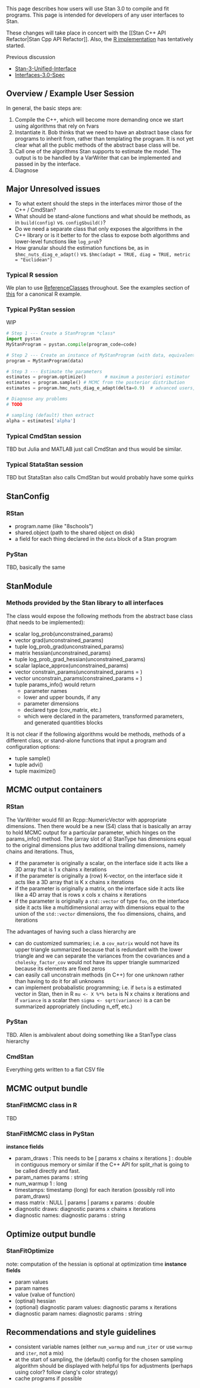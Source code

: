 This page describes how users will use Stan 3.0 to compile and fit programs. This page is intended for developers of any user interfaces to Stan.

These changes will take place in concert with the [[Stan C++ API Refactor|Stan Cpp API Refactor]]. Also, the [R implementation](https://github.com/stan-dev/rstan/blob/develop/rstan3/R/AllClass.R) has tentatively started.

Previous discussion
- [Stan-3-Unified-Interface](https://github.com/stan-dev/stan/wiki/Stan-3-Unified-Interface)
- [Interfaces-3.0-Spec](https://github.com/stan-dev/rstan/wiki/Interfaces-3.0-Spec)


## Overview / Example User Session
In general, the basic steps are:

1. Compile the C++, which will become more demanding once we start using algorithms that rely on fvars
2. Instantiate it. Bob thinks that we need to have an abstract base class for programs to inherit from, rather than templating the program. It is not yet clear what all the public methods of the abstract base class will be.
3. Call one of the algorithms Stan supports to estimate the model. The output is to be handled by a VarWriter that can be implemented and passed in by the interface.
4. Diagnose

## Major Unresolved issues

* To what extent should the steps in the interfaces mirror those of the C++ / CmdStan?
* What should be stand-alone functions and what should be methods, as in `build(config)` vs. `config$build()`?
* Do we need a separate class that only exposes the algorithms in the C++ library or is it better to for the class to expose both algorithms and lower-level functions like `log_prob`?
* How granular should the estimation functions be, as in `$hmc_nuts_diag_e_adapt()` vs. `$hmc(adapt = TRUE, diag = TRUE, metric = "Euclidean")`

### Typical R session
We plan to use [ReferenceClasses](http://stat.ethz.ch/R-manual/R-devel/library/methods/html/refClass.html) throughout. See the examples section of [this](https://github.com/stan-dev/rstan/blob/develop/rstan3/R/rstan.R) for a canonical R example.

### Typical PyStan session
WIP
```python
# Step 1 --- Create a StanProgram *class*
import pystan
MyStanProgram = pystan.compile(program_code=code)

# Step 2 --- Create an instance of MyStanProgram (with data, equivalent to StanProgramWithData-class object)
program = MyStanProgram(data)

# Step 3 --- Estimate the parameters
estimates = program.optimize()       # maximum a posteriori estimator
estimates = program.sample() # MCMC from the posterior distribution
estimates = program.hmc_nuts_diag_e_adapt(delta=0.9)  # advanced users, unlikely to use

# Diagnose any problems
# TODO

# sampling (default) then extract
alpha = estimates['alpha']
```

### Typical CmdStan session

TBD but Julia and MATLAB just call CmdStan and thus would be similar.

### Typical StataStan session

TBD but StataStan also calls CmdStan but would probably have some quirks

## StanConfig

### RStan

* program.name  (like "8schools")
* shared.object (path to the shared object on disk)
* a field for each thing declared in the `data` block of a Stan program

### PyStan

TBD, basically the same

## StanModule

### Methods provided by the Stan library to all interfaces

The class would expose the following methods from the abstract base class (that needs to be implemented):

- scalar log_prob(unconstrained_params)
- vector grad(unconstrained_params)
- tuple  log_prob_grad(unconstrained_params)
- matrix hessian(unconstrained_params)
- tuple  log_prob_grad_hessian(unconstrained_params)
- scalar laplace_approx(unconstrained_params)
- vector constrain_params(unconstrained_params = <vector>)
- vector unconstrain_params(constrained_params = <vector>)
- tuple  params_info() would return
    - parameter names
    - lower and upper bounds, if any
    - parameter dimensions
    - declared type (cov_matrix, etc.)
    - which were declared in the parameters, transformed parameters, and generated quantities blocks
 
It is not clear if the following algorithms would be methods, methods of a different class, or stand-alone functions that input a program and configuration options:

- tuple sample()
- tuple advi()
- tuple maximize()

## MCMC output containers

### RStan

The VarWriter would fill an Rcpp::NumericVector with appropriate dimensions. Then there would be a new (S4) class that is basically an array to hold MCMC output for a particular parameter, which hinges on the params_info() method. The (array slot of a) StanType has dimensions equal to the original dimensions plus two additional trailing dimensions, namely chains and iterations. Thus,
- if the parameter is originally a scalar, on the interface side it acts like a 3D array that is 1 x chains x iterations
- if the parameter is originally a (row) K-vector, on the interface side it acts like a 3D array that is K  x chains x iterations
- if the parameter is originally a matrix, on the interface side it acts like like a 4D array that is rows x cols x chains x iterations
- if the parameter is originally a ``std::vector`` of type ``foo``, on the interface side it acts like a multidimensional array with dimensions equal to the union of the ``std::vector`` dimensions, the ``foo`` dimensions, chains, and iterations

The advantages of having such a class hierarchy are
- can do customized summaries; i.e. a ``cov_matrix`` would not have its upper triangle summarized because that is redundant with the lower triangle and we can separate the variances from the covariances and a ``cholesky_factor_cov`` would not have its upper triangle summarized because its elements are fixed zeros
- can easily call unconstrain methods (in C++) for one unknown rather than having to do it for all unknowns
- can implement probabalistic programming; i.e. if ``beta`` is a estimated vector in Stan, then in R ``mu <- X %*% beta`` is N x chains x iterations and if ``variance`` is a scalar then ``sigma <- sqrt(variance)`` is a can be summarized appropriately (including n_eff, etc.)

### PyStan

TBD. Allen is ambivalent about doing something like a StanType class hierarchy

### CmdStan

Everything gets written to a flat CSV file

## MCMC output bundle

### StanFitMCMC class in R

TBD

### StanFitMCMC class in PyStan

**instance fields**
- param_draws : This needs to be [ params x chains x iterations ] : double in contiguous memory or similar if the C++ API for split_rhat is going to be called directly and fast.
- param_names  params : string
- num_warmup 1 : long
- timestamps: timestamp (long) for each iteration (possibly roll into param_draws)
- mass matrix : NULL | params | params x params : double
- diagnostic draws: diagnostic params x chains x iterations 
- diagnostic names: diagnostic params : string


## Optimize output bundle

### StanFitOptimize
note: computation of the hessian is optional at optimization time
**instance fields**
- param values
- param names
- value (value of function)
- (optinal) hessian
- (optional) diagnostic param values: diagnostic params x iterations
- diagnostic param names: diagnostic params : string

## Recommendations and style guidelines
- consistent variable names (either ``num_warmup`` and ``num_iter`` or use ``warmup`` and ``iter``, not a mix)
- at the start of sampling, the (default) config for the chosen sampling algorithm should be displayed with helpful tips for adjustments (perhaps using color? follow clang's color strategy)
- cache programs if possible

